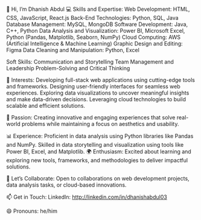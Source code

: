 👋 Hi, I’m Dhanish Abdul
💻 Skills and Expertise:
Web Development: HTML, CSS, JavaScript, React.js
Back-End Technologies: Python, SQL, Java
Database Management: MySQL, MongoDB
Software Development: Java, C++, Python
Data Analysis and Visualization: Power BI, Microsoft Excel, Python (Pandas, Matplotlib, Seaborn, NumPy)
Cloud Computing: AWS (Artificial Intelligence & Machine Learning)
Graphic Design and Editing: Figma
Data Cleaning and Manipulation: Python, Excel

Soft Skills:
Communication and Storytelling
Team Management and Leadership
Problem-Solving and Critical Thinking

👀 Interests:
Developing full-stack web applications using cutting-edge tools and frameworks.
Designing user-friendly interfaces for seamless web experiences.
Exploring data visualizations to uncover meaningful insights and make data-driven decisions.
Leveraging cloud technologies to build scalable and efficient solutions.

🎨 Passion:
Creating innovative and engaging experiences that solve real-world problems while maintaining a focus on aesthetics and usability.

📊 Experience:
Proficient in data analysis using Python libraries like Pandas and NumPy.
Skilled in data storytelling and visualization using tools like Power BI, Excel, and Matplotlib.
🌍 Enthusiasm:
Excited about learning and exploring new tools, frameworks, and methodologies to deliver impactful solutions.

🔗 Let’s Collaborate:
Open to collaborations on web development projects, data analysis tasks, or cloud-based innovations.

📫 Get in Touch:
LinkedIn: http://linkedin.com/in/dhanishabdul03

😄 Pronouns: he/him

<!---
dhanish03/dhanish03 is a ✨ special ✨ repository because its `README.md` (this file) appears on your GitHub profile.
You can click the Preview link to take a look at your changes.
--->
